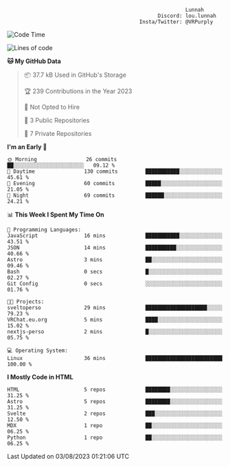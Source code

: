 ```text
                                                          Lunnah
                                                 Discord: lou.lunnah
                                           Insta/Twitter: @VRPurply
```

<!--START_SECTION:waka-->
![Code Time](http://img.shields.io/badge/Code%20Time-7%20hrs%2036%20mins-blue)

![Lines of code](https://img.shields.io/badge/From%20Hello%20World%20I%27ve%20Written-73.7%20thousand%20lines%20of%20code-blue)

**🐱 My GitHub Data** 

> 📦 37.7 kB Used in GitHub's Storage 
 > 
> 🏆 239 Contributions in the Year 2023
 > 
> 🚫 Not Opted to Hire
 > 
> 📜 3 Public Repositories 
 > 
> 🔑 7 Private Repositories 
 > 
**I'm an Early 🐤** 

```text
🌞 Morning                26 commits          ██░░░░░░░░░░░░░░░░░░░░░░░   09.12 % 
🌆 Daytime                130 commits         ███████████░░░░░░░░░░░░░░   45.61 % 
🌃 Evening                60 commits          █████░░░░░░░░░░░░░░░░░░░░   21.05 % 
🌙 Night                  69 commits          ██████░░░░░░░░░░░░░░░░░░░   24.21 % 
```


📊 **This Week I Spent My Time On** 

```text
💬 Programming Languages: 
JavaScript               16 mins             ███████████░░░░░░░░░░░░░░   43.51 % 
JSON                     14 mins             ██████████░░░░░░░░░░░░░░░   40.66 % 
Astro                    3 mins              ██░░░░░░░░░░░░░░░░░░░░░░░   09.46 % 
Bash                     0 secs              █░░░░░░░░░░░░░░░░░░░░░░░░   02.27 % 
Git Config               0 secs              ░░░░░░░░░░░░░░░░░░░░░░░░░   01.76 % 

🐱‍💻 Projects: 
sveltoperso              29 mins             ████████████████████░░░░░   79.23 % 
VRChat.eu.org            5 mins              ████░░░░░░░░░░░░░░░░░░░░░   15.02 % 
nextjs-perso             2 mins              █░░░░░░░░░░░░░░░░░░░░░░░░   05.75 % 

💻 Operating System: 
Linux                    36 mins             █████████████████████████   100.00 % 
```

**I Mostly Code in HTML** 

```text
HTML                     5 repos             ████████░░░░░░░░░░░░░░░░░   31.25 % 
Astro                    5 repos             ████████░░░░░░░░░░░░░░░░░   31.25 % 
Svelte                   2 repos             ███░░░░░░░░░░░░░░░░░░░░░░   12.50 % 
MDX                      1 repo              ██░░░░░░░░░░░░░░░░░░░░░░░   06.25 % 
Python                   1 repo              ██░░░░░░░░░░░░░░░░░░░░░░░   06.25 % 
```




 Last Updated on 03/08/2023 01:21:06 UTC
<!--END_SECTION:waka-->
